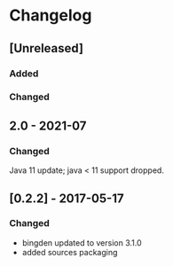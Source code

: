 # Changelog

## [Unreleased]
### Added

### Changed

## 2.0 - 2021-07

### Changed

Java 11 update; java < 11 support dropped.

## [0.2.2] - 2017-05-17
### Changed
- bingden updated to version 3.1.0
- added sources packaging 
